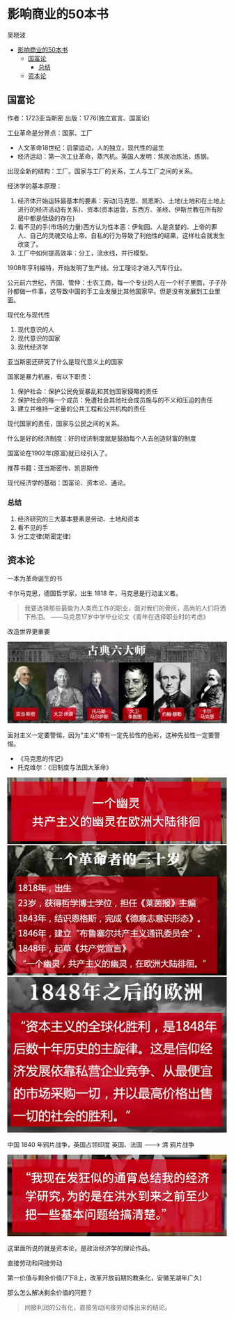 # 影响商业的50本书

吴晓波

- [影响商业的50本书](#影响商业的50本书)
  - [国富论](#国富论)
    - [总结](#总结)
  - [资本论](#资本论)

## 国富论

作者：1723亚当斯密
出版：1776(独立宣言、国富论)

工业革命是分界点：国家、工厂

- 人文革命18世纪：启蒙运动，人的独立，现代性的诞生
- 经济运动：第一次工业革命，蒸汽机。英国人发明：焦炭冶炼法，炼钢。

出现全新的结构：工厂。国家与工厂的关系，工人与工厂之间的关系。

经济学的基本原理：

1. 经济体开始运转最基本的要素：劳动(马克思、凯恩斯)、土地(土地和在土地上进行的经济活动有关系)、资本(资本运营，东西方、圣经、伊斯兰教在所有阶层中都是低级的存在)
2. 看不见的手(市场的力量)西方认为性本恶：伊甸园、人是贪婪的、上帝的罪人、自己的灵魂交给上帝。自私的行为导致了利他性的结果，这样社会就发生改变了。
3. 工厂中如何提高效率：分工，流水线，并行模型。

1908年亨利福特，开始发明了生产线。分工理论才进入汽车行业。

公元前六世纪，齐国、管仲：士农工商，每一个专业的人在一个村子里面，子子孙孙都做一件事，这导致中国的手工业发展比其他国家早。但是没有发展到工业里面。

现代化与现代性

1. 现代意识的人
2. 现代意识的国家
3. 现代经济学

亚当斯密还研究了什么是现代意义上的国家

国家是暴力机器，有以下职责：

1. 保护社会：保护公民免受暴乱和其他国家侵略的责任
2. 保护社会的每一个成员：免遭社会其他社会成员施与的不义和压迫的责任
3. 建立并维持一定量的公共工程和公共机构的责任

现代国家的责任，国家与公民之间的关系。

什么是好的经济制度：好的经济制度就是鼓励每个人去创造财富的制度

国富论在1902年(原富)就已经引入了。

推荐书籍：亚当斯密传、凯恩斯传

现代经济学的基础：国富论、资本论、通论。

### 总结

1. 经济研究的三大基本要素是劳动、土地和资本
2. 看不见的手
3. 分工定律(斯密定律)

## 资本论

一本为革命诞生的书

卡尔马克思，德国哲学家，出生 1818 年，马克思是行动主义者。

> 我要选择那些最能为人类而工作的职业，面对我们的骨灰，高尚的人们将洒下热泪。
> ——马克思17岁中学毕业论文《青年在选择职业时的考虑》

改造世界更重要

![影响](./images/2023-05-11-16-11-01.png)

面对主义一定要警惕，因为"主义"带有一定先验性的色彩，这种先验性一定要警惕。

- 《马克思的传记》
- 托克维尔：《旧制度与法国大革命》

![共产党宣言](./images/2023-05-11-16-16-57.png)
![总结之后](./images/2023-05-11-16-17-13.png)
![1848](./images/2023-05-11-16-17-25.png)

中国 1840 年鸦片战争，英国占领印度
英国、法国 ---> 清 鸦片战争

![写给恩格斯的信](./images/2023-05-11-16-20-21.png)

这里面所说的就是资本论，是政治经济学的理论作品。

直接劳动和间接劳动

第一价值与剩余价值(7下8上，改革开放前期的教条化，安徽芜湖年广久)

那么怎么解决剩余价值的问题？
> 间接利润的公有化，直接劳动间接劳动推出来的结论。
